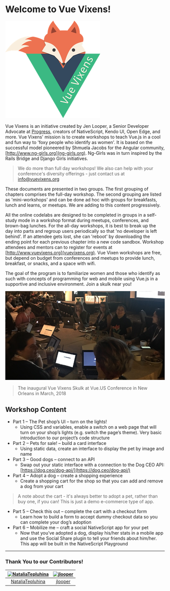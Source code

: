 # Welcome to Vue Vixens!

![Vue Vixens Logo](images/vuevixens-logo.png)

Vue Vixens is an initiative created by Jen Looper, a Senior Developer Advocate at [Progress](http://www.progress.com), creators of NativeScript, Kendo UI, Open Edge, and more. Vue Vixens' mission is to create workshops to teach Vue.js in a cool and fun way to 'foxy people who identify as women'. It is based on the successful model pioneered by Shmuela Jacobs for the Angular community, [http://www.ng-girls.org](ng-girls.org). Ng-Girls was in turn inspired by the Rails Bridge and Django Girls initiatives.

> We do more than full day workshops! We also can help with your conference's diversity offerings - just contact us at info@vuevixens.org 

These documents are presented in two groups. The first grouping of chapters comprises the full-day workshop. The second grouping are listed as 'mini-workshops' and can be done ad hoc with groups for breakfasts, lunch and learns, or meetups. We are adding to this content progressively. 

All the online codelabs are designed to be completed in groups in a self-study mode in a workshop format during meetups, conferences, and brown-bag lunches. For the all-day workshops, it is best to break up the day into parts and regroup users periodically so that 'no developer is left behind'. If an attendee gets lost, she can 'reboot' by downloading the ending point for each previous chapter into a new code sandbox. Workshop attendees and mentors can to register for events at [http://www.vuevixens.org](vuevixens.org). Vue Vixen workshops are free, but depend on budget from conferences and meetups to provide lunch, breakfast, or snacks, and a space with wifi.

The goal of the program is to familiarize women and those who identify as such with concepts of programming for web and mobile using Vue.js in a supportive and inclusive environment. Join a skulk near you!

![](images/inaugural_skulk.jpg)

> The inaugural Vue Vixens Skulk at Vue.US Conference in New Orleans in March, 2018


## Workshop Content


- Part 1 – The Pet shop’s UI – turn on the lights!
  - Using CSS and variables, enable a switch on a web page that will turn on your shop’s lights (e.g. switch the page’s theme). Very basic introduction to our project’s code structure
- Part 2 – Pets for sale! – build a card interface
  - Using static data, create an interface to display the pet by image and name
- Part 3 – Good dogs – connect to an API
  - Swap out your static interface with a connection to the Dog CEO API: [https://dog.ceo/dog-api/](https://dog.ceo/dog-api/)
- Part 4 – Adopt a dog – create a shopping experience
  - Create a shopping cart for the shop so that you can add and remove a dog from your cart
 
> A note about the cart - it's always better to adopt a pet, rather than buy one, if you can! This is just a demo e-commerce type of app.

- Part 5 – Check this out – complete the cart with a checkout form
  - Learn how to build a form to accept dummy checkout data so you can complete your dog’s adoption
- Part 6 – Mobilize me – craft a social NativeScript app for your pet
  - Now that you’ve adopted a dog, display his/her stats in a mobile app and use the Social Share plugin to tell your friends about him/her. This app will be built in the NativeScript Playground

- - -

### Thank You to our Contributors!

[<img alt="NataliaTepluhina" src="https://avatars0.githubusercontent.com/u/18719025?v=4&s=117" width="117">](https://github.com/NataliaTepluhina) |[<img alt="jlooper" src="https://avatars2.githubusercontent.com/u/1450004?v=4&s=117" width="117">](https://github.com/jlooper) |
:---: |:---: |
[NataliaTepluhina](https://github.com/NataliaTepluhina) |[jlooper](https://github.com/jlooper) 
